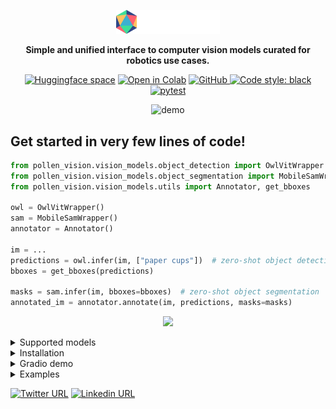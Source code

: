 
<p align="center" width="50%">
    <img width="33%" src="assets/pollen_vision_logo.png">
</p>
<p align="center">
<b>Simple and unified interface to computer vision models curated for robotics use cases.</b>
</p>

<div align="center">

  <a target="_blank" href="https://huggingface.co/spaces/pollen-robotics/pollen-vision-demo">![Huggingface space](https://img.shields.io/badge/🤗-HuggingFace%20Space-cyan.svg)</a>
  <a target="_blank" href="https://drive.google.com/drive/folders/1Xx42Pk4exkS95iyD-5arHIYQLXyRWTXw?usp=drive_link">![Open in Colab](https://colab.research.google.com/assets/colab-badge.svg)</a>
  <a href="https://github.com/pollen-robotics/pollen-vision/blob/main/LICENSE">
    <img alt="GitHub" src="https://img.shields.io/github/license/huggingface/transformers.svg?color=blue">
  </a>
  <a href="https://github.com/psf/black">![Code style: black](https://github.com/pollen-robotics/pollen-vision/actions/workflows/lint.yml/badge.svg)</a>
  <a href="">![pytest](https://github.com/pollen-robotics/reachy2-sdk/actions/workflows/unit_tests.yml/badge.svg)</a>
</div>


<!-- # Pollen Vision -->

<div align="center">
 
![demo](assets/pollen_vision_intro.gif)

</div>

## Get started in very few lines of code!
```python
from pollen_vision.vision_models.object_detection import OwlVitWrapper
from pollen_vision.vision_models.object_segmentation import MobileSamWrapper
from pollen_vision.vision_models.utils import Annotator, get_bboxes

owl = OwlVitWrapper()
sam = MobileSamWrapper()
annotator = Annotator()

im = ...
predictions = owl.infer(im, ["paper cups"])  # zero-shot object detection
bboxes = get_bboxes(predictions)

masks = sam.infer(im, bboxes=bboxes)  # zero-shot object segmentation
annotated_im = annotator.annotate(im, predictions, masks=masks)
```
<p align="center">
    <img width="20%" src="https://github.com/pollen-robotics/pollen-vision/assets/6552564/9f162321-2226-48fc-86e5-eb47c8996ee9">
</p>

<details>
<summary>Supported models</summary>

We continue to work on adding new models that could be useful for robotics perception applications. Right now, we support : 

#### Object detection
- `Owl-Vit` for zero-shot object detection and localization
- `Recognize-Anything` for zero-shot object detection (without localization)

#### Object segmentation
- `Mobile-SAM` for (fast) zero-shot object segmentation

Below is an example of combining `Owl-Vit` and `Mobile-Sam` to detect and segment objects in a point cloud, all live. 
(Note: in this example, there is no temporal or spatial filtering of any kind, we display the raw outputs of the models computed independently on each frame)

https://github.com/pollen-robotics/pollen-vision/assets/6552564/a5285627-9cba-4af5-aafb-6af3d1e6d40c




We also provide wrappers for the Luxonis cameras which we use internally. They allow to easily access the main features that are interesting to our robotics applications (RBG-D, onboard h264 encoding and onboard stereo rectification).
</details>

<details>
<summary>Installation</summary>

# Installation

```
Note: This package has only been tested on Ubuntu 22.04.
```

Install everything in "production" mode:
```console
pip install pollen_vision[all]
```

OR Install only the modules you want: 
```console
pip install pollen_vision[depthai_wrapper]
pip install pollen_vision[vision]
```

## Dev mode

Clone this repo, then :

```console
pip install -e .[all]
```

Add "dev" mode dependencies (CI/CD, testing, etc):
```console
pip install -e .[dev]
```

## Vision models specific installation information
To use [RAM](https://github.com/pollen-robotics/recognize-anything), you need to manually [download](https://huggingface.co/xinyu1205/recognize-anything-plus-model/blob/main/ram_plus_swin_large_14m.pth) the checkpoint and place it in `pollen_vision/checkpoints/`

## Luxonis depthai specific information

If this is the first time you use luxonis cameras on this computer, you need to setup the udev rules:
```
echo 'SUBSYSTEM=="usb", ATTRS{idVendor}=="03e7", MODE="0666"' | sudo tee /etc/udev/rules.d/80-movidius.rules
sudo udevadm control --reload-rules && sudo udevadm trigger
```
</details>

<details>
<summary>Gradio demo</summary>

# Gradio demo
## Test the demo online
A gradio demo is available on Pollen Robotics' [Huggingface space](https://huggingface.co/spaces/pollen-robotics/pollen-vision-demo). It allows to test the models on your own images without having to install anything.

## Run the demo locally
If you want to run the demo locally, you can install the dependencies with the following command:
```console
pip install pollen_vision[gradio]
```

You can then run the demo locally on your machine with:
```console
python pollen-vision/gradio/app.py
```


</details>

<details>

<summary>Examples</summary>
    
# Examples

## Vision models wrappers
Check our [example notebooks](examples/vision_models_examples/)!

## Luxonis depthai wrappers
Check our [example scripts](examples/camera_wrappers_examples/)!

</details>


[![Twitter URL](https://img.shields.io/twitter/url?url=https%3A%2F%2Ftwitter.com%2Fpollenrobotics)](https://twitter.com/pollenrobotics)
[![Linkedin URL](https://img.shields.io/badge/LinkedIn-0077B5?style=for-the-badge&logo=linkedin&logoColor=white)](https://www.linkedin.com/company/pollen-robotics/mycompany/)


